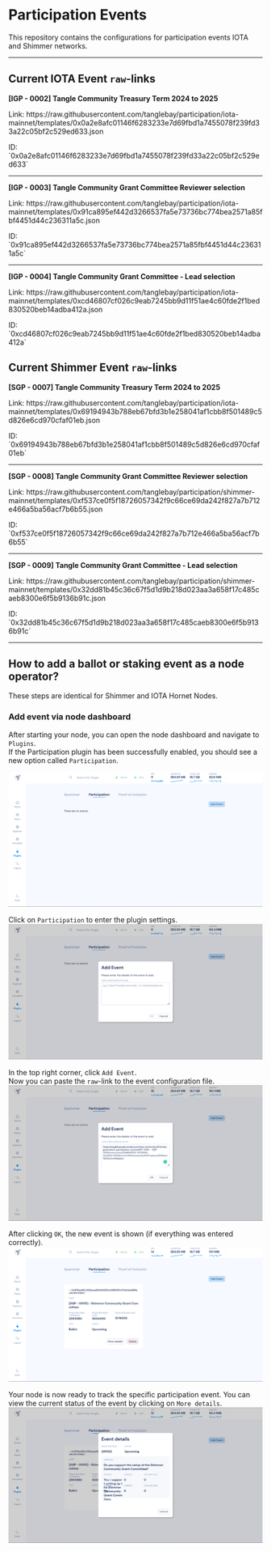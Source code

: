 # Participation Events

This repository contains the configurations for participation events IOTA and Shimmer networks.

---

## Current IOTA Event `raw`-links

<p><b>[IGP - 0002] Tangle Community Treasury Term 2024 to 2025</b></p>
<p>Link: https://raw.githubusercontent.com/tanglebay/participation/iota-mainnet/templates/0x0a2e8afc01146f6283233e7d69fbd1a7455078f239fd33a22c05bf2c529ed633.json</p>
<p>ID: `0x0a2e8afc01146f6283233e7d69fbd1a7455078f239fd33a22c05bf2c529ed633`</p>
<hr style="border-width:1px;">
<p><b>[IGP - 0003] Tangle Community Grant Committee Reviewer selection</b></p>
<p>Link: https://raw.githubusercontent.com/tanglebay/participation/iota-mainnet/templates/0x91ca895ef442d3266537fa5e73736bc774bea2571a85fbf4451d44c236311a5c.json</p>
<p>ID: `0x91ca895ef442d3266537fa5e73736bc774bea2571a85fbf4451d44c236311a5c`</p>
<hr style="border-width:1px;">
<p><b>[IGP - 0004] Tangle Community Grant Committee - Lead selection</b></p>
<p>Link: https://raw.githubusercontent.com/tanglebay/participation/iota-mainnet/templates/0xcd46807cf026c9eab7245bb9d11f51ae4c60fde2f1bed830520beb14adba412a.json</p>
<p>ID: `0xcd46807cf026c9eab7245bb9d11f51ae4c60fde2f1bed830520beb14adba412a`</p>

## Current Shimmer Event `raw`-links

<p><b>[SGP - 0007] Tangle Community Treasury Term 2024 to 2025</b></p>
<p>Link: https://raw.githubusercontent.com/tanglebay/participation/iota-mainnet/templates/0x69194943b788eb67bfd3b1e258041af1cbb8f501489c5d826e6cd970cfaf01eb.json</p>
<p>ID: `0x69194943b788eb67bfd3b1e258041af1cbb8f501489c5d826e6cd970cfaf01eb`</p>
<hr style="border-width:1px;">
<p><b>[SGP - 0008] Tangle Community Grant Committee Reviewer selection</b></p>
<p>Link: https://raw.githubusercontent.com/tanglebay/participation/shimmer-mainnet/templates/0xf537ce0f5f18726057342f9c66ce69da242f827a7b712e466a5ba56acf7b6b55.json</p>
<p>ID: `0xf537ce0f5f18726057342f9c66ce69da242f827a7b712e466a5ba56acf7b6b55`</p>
<hr style="border-width:1px;">
<p><b>[SGP - 0009] Tangle Community Grant Committee - Lead selection</b></p>
<p>Link: https://raw.githubusercontent.com/tanglebay/participation/shimmer-mainnet/templates/0x32dd81b45c36c67f5d1d9b218d023aa3a658f17c485caeb8300e6f5b9136b91c.json</p>
<p>ID: `0x32dd81b45c36c67f5d1d9b218d023aa3a658f17c485caeb8300e6f5b9136b91c`</p>

---

## How to add a ballot or staking event as a node operator?

These steps are identical for Shimmer and IOTA Hornet Nodes.

### Add event via node dashboard

After starting your node, you can open the node dashboard and navigate to `Plugins`.<br>
If the Participation plugin has been successfully enabled, you should see a new option called `Participation`.

![](./resources/hornet_1_light.png)

Click on `Participation` to enter the plugin settings.
![](/resources/hornet_2_light.png)

In the top right corner, click `Add Event`.<br>
Now you can paste the `raw`-link to the event configuration file.
![](/resources/hornet_3_light.png)

After clicking `OK`, the new event is shown (if everything was entered correctly).
![](/resources/hornet_4_light.png)

Your node is now ready to track the specific participation event. You can view the current status of the event by clicking on `More details`.
![](/resources/hornet_5_light.png)